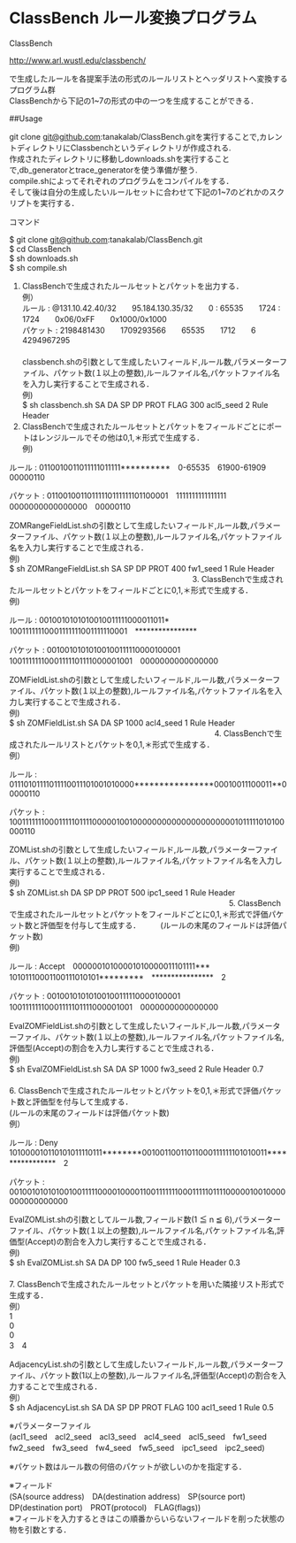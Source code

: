 # ClassBench ルール変換プログラム

ClassBench 

http://www.arl.wustl.edu/classbench/ 

で生成したルールを各提案手法の形式のルールリストとヘッダリストへ変換するプログラム群  
ClassBenchから下記の1~7の形式の中の一つを生成することができる．    

##Usage   

git clone git@github.com:tanakalab/ClassBench.gitを実行することで,カレントディレクトリにClassbenchというディレクトリが作成される.  
作成されたディレクトリに移動しdownloads.shを実行することで,db_generatorとtrace_generatorを使う準備が整う.     
compile.shによってそれぞれのプログラムをコンパイルをする．  
そして後は自分の生成したいルールセットに合わせて下記の1~7のどれかのスクリプトを実行する．  

コマンド  

$ git clone git@github.com:tanakalab/ClassBench.git  
$ cd ClassBench    
$ sh downloads.sh   
$ sh compile.sh  
    
    
    
1. ClassBenchで生成されたルールセットとパケットを出力する．     
例）  
ルール   : @131.10.42.40/32　　95.184.130.35/32　　0 : 65535　　1724 : 1724　　0x06/0xFF　　0x1000/0x1000       
パケット : 2198481430　　1709293566　　65535　　1712　　6　　4294967295      
　  
classbench.shの引数として生成したいフィールド,ルール数,パラメーターファイル、パケット数(１以上の整数),ルールファイル名,パケットファイル名を入力し実行することで生成される．  
 例)  
$ sh classbench.sh SA DA SP DP PROT FLAG 300 acl5_seed 2 Rule Header    　
   　　
   　　　
   　　
   　　
    　　
　　　　    　　
2. ClassBenchで生成されたルールセットとパケットをフィールドごとにポートはレンジルールでその他は0,1,＊形式で生成する．  
例)
<p>ルール   : 0110010011011111011111**********　0-65535　61900-61909　00000110</p>  
パケット : 01100100110111110111111101100001　1111111111111111　0000000000000000　00000110    
    
 ZOMRangeFieldList.shの引数として生成したいフィールド,ルール数,パラメーターファイル、パケット数(１以上の整数),ルールファイル名,パケットファイル名を入力し実行することで生成される．  
 例)  
$ sh ZOMRangeFieldList.sh SA SP DP PROT 400 fw1_seed 1 Rule Header     　　
　　   　　　
    　　　　　
    　　　　　
    　　　　　
3. ClassBenchで生成されたルールセットとパケットをフィールドごとに0,1,＊形式で生成する．       
例)
<p>ルール   : 0010010101010010011111000011011*　10011111110001111111001111110001　****************</p>     
パケット : 00100101010100100111110000100001　10011111110001111101111000001001　0000000000000000    
    
 ZOMFieldList.shの引数として生成したいフィールド,ルール数,パラメーターファイル、パケット数(１以上の整数),ルールファイル名,パケットファイル名を入力し実行することで生成される．   
 例)  
$ sh ZOMFieldList.sh SA DA SP 1000 acl4_seed 1 Rule Header     　　
  　　　　  　　
　　　 　   　　
     　　　　　
　     　　　　
4. ClassBenchで生成されたルールリストとパケットを0,1,＊形式で生成する．  
例）
<p>ルール   : 01110101111011110011101001010000****************00010011100011**00000110</p>
パケット : 100111111100011111011110000010010000000000000000000001011111010100000110  
     
 ZOMList.shの引数として生成したいフィールド,ルール数,パラメーターファイル、パケット数(１以上の整数),ルールファイル名,パケットファイル名を入力し実行することで生成される．   
 例)  
$ sh ZOMList.sh DA SP DP PROT 500 ipc1_seed 1 Rule Header     　　　　　　
     　　　　　　
       　　　　
         　　　　
     　　　　　　　
5. ClassBenchで生成されたルールセットとパケットをフィールドごとに0,1,＊形式で評価パケット数と評価型を付与して生成する．    　
　(ルールの末尾のフィールドは評価パケット数)    
例)
<p>ルール   : Accept　00000010100001010000011101111***　10101110001100111010101*********　****************　2</p>    
パケット : 00100101010100100111110000100001　10011111110001111101111000001001　0000000000000000     
  
 EvalZOMFieldList.shの引数として生成したいフィールド,ルール数,パラメーターファイル、パケット数(１以上の整数),ルールファイル名,パケットファイル名,評価型(Accept)の割合を入力し実行することで生成される．  
 例)  
$ sh EvalZOMFieldList.sh SA DA SP 1000 fw3_seed 2 Rule Header 0.7      　　　　　　
　　　　　　　　
    　　　　　　
     　　　　　　　
    　　　　　　　　
6. ClassBenchで生成されたルールセットとパケットを0,1,＊形式で評価パケット数と評価型を付与して生成する．   
 (ルールの末尾のフィールドは評価パケット数)    
例）
<p>ルール   : Deny　101000010110101011110111********00100110011011000111111101010011****************　2</p>      
パケット : 00100101010100100111110000100001100111111100011111011110000010010000000000000000    
  
 EvalZOMList.shの引数としてルール数,フィールド数(1 ≦ n ≦ 6),パラメーターファイル、パケット数(１以上の整数),ルールファイル名,パケットファイル名,評価型(Accept)の割合を入力し実行することで生成される．  
 例)  
$ sh EvalZOMList.sh SA DA DP 100 fw5_seed 1 Rule Header 0.3     　　　　　　
　　　　　　　
    　　　　　　　
    　　　　　　　
    　　　　　　　　
7. ClassBenchで生成されたルールセットとパケットを用いた隣接リスト形式で生成する．    
例）  
1    
0   
0   
3　4   　　

 AdjacencyList.shの引数として生成したいフィールド,ルール数,パラメーターファイル、パケット数(1以上の整数),ルールファイル名,評価型(Accept)の割合を入力することで生成される．  
 例）  
$ sh AdjacencyList.sh SA DA SP DP PROT FLAG 100 acl1_seed 1 Rule 0.5  
  
  
※パラメーターファイル  
(acl1_seed　acl2_seed　acl3_seed　acl4_seed　acl5_seed　fw1_seed　fw2_seed　fw3_seed　fw4_seed　fw5_seed　ipc1_seed　ipc2_seed)  

※パケット数はルール数の何倍のパケットが欲しいのかを指定する．  

※フィールド  
(SA(source address)　DA(destination address)　SP(source port)　DP(destination port)　PROT(protocol)　FLAG(flags))  
※フィールドを入力するときはこの順番からいらないフィールドを削った状態の物を引数とする．
